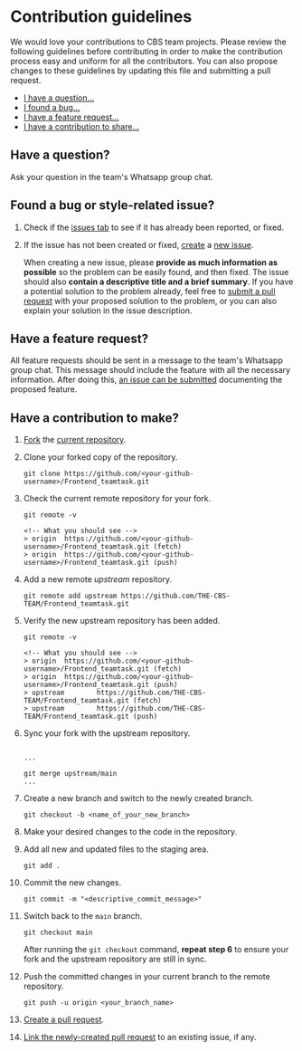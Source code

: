 # Contribution guidelines

We would love your contributions to CBS team projects. Please review the following guidelines before contributing
in order to make the contribution process easy and uniform for all the contributors. You can also propose changes to
these guidelines by updating this file and submitting a pull request.

-   [I have a question...](#have-a-question)
-   [I found a bug...](#found-a-bug)
-   [I have a feature request...](#have-a-feature-request)
-   [I have a contribution to share...](#have-a-contribution)

<h2 id="have-a-question">Have a question?</h2>

Ask your question in the team's Whatsapp group chat.

<h2 id="found-a-bug">Found a bug or style-related issue?</h2>

1. Check if the [issues tab](https://github.com/THE-CBS-TEAM/Frontend_teamtask/issues) to see if it has already been reported, or fixed.

2. If the issue has not been created or fixed, [create](https://docs.github.com/en/issues/tracking-your-work-with-issues/creating-an-issue#creating-an-issue-from-a-repository) a [new issue](https://github.com/THE-CBS-TEAM/Frontend_teamtask/issues/new).

    When creating a new issue, please **provide as much information as possible** so the problem
    can be easily found, and then fixed. The issue should also **contain a descriptive title and a
    brief summary**. If you have a potential solution to the problem already, feel free
    to [submit a pull request](https://docs.github.com/en/pull-requests/collaborating-with-pull-requests/proposing-changes-to-your-work-with-pull-requests/creating-a-pull-request-from-a-fork) with your proposed solution to the problem, or you can also explain your solution in the issue description.

</div>

<h2 id="have-a-feature-request">Have a feature request?</h2>

All feature requests should be sent in a message to the team's Whatsapp group chat. This message should include the feature with all the necessary information. After doing this, [an issue can be submitted](https://github.com/THE-CBS-TEAM/Frontend_teamtask/issues/new) documenting the proposed feature.


<h2 id="have-a-contribution">Have a contribution to make?</h2>

1. [Fork](https://help.github.com/articles/fork-a-repo) the [current repository](https://github.com/THE-CBS-TEAM/Frontend_teamtask).

2. Clone your forked copy of the repository.

    ```
    git clone https://github.com/<your-github-username>/Frontend_teamtask.git
    ```

3. Check the current remote repository for your fork.

    ```
    git remote -v

    <!-- What you should see -->
    > origin  https://github.com/<your-github-username>/Frontend_teamtask.git (fetch)
    > origin  https://github.com/<your-github-username>/Frontend_teamtask.git (push)
    ```

4. Add a new remote _upstream_ repository.

    ```
    git remote add upstream https://github.com/THE-CBS-TEAM/Frontend_teamtask.git
    ```

5. Verify the new upstream repository has been added.

    ```
    git remote -v

    <!-- What you should see -->
    > origin  https://github.com/<your-github-username>/Frontend_teamtask.git (fetch)
    > origin  https://github.com/<your-github-username>/Frontend_teamtask.git (push)
    > upstream        https://github.com/THE-CBS-TEAM/Frontend_teamtask.git (fetch)
    > upstream        https://github.com/THE-CBS-TEAM/Frontend_teamtask.git (push)
    ```

6. Sync your fork with the upstream repository.

    ```
    
    ...

    git merge upstream/main
    ...
    ```

7. Create a new branch and switch to the newly created branch.

    ```
    git checkout -b <name_of_your_new_branch>
    ```

8. Make your desired changes to the code in the repository.

9. Add all new and updated files to the staging area.

    ```
    git add .
    ```

10. Commit the new changes.

    ```
    git commit -m "<descriptive_commit_message>"
    ```

11. Switch back to the `main` branch.

    ```
    git checkout main
    ```

    After running the `git checkout` command, **repeat step 6** to ensure your fork and the upstream repository are still in sync.

12. Push the committed changes in your current branch to the remote repository.

    ```
    git push -u origin <your_branch_name>
    ```

13. [Create a pull request](https://docs.github.com/en/pull-requests/collaborating-with-pull-requests/proposing-changes-to-your-work-with-pull-requests/creating-a-pull-request-from-a-fork).

14. [Link the newly-created pull request](https://docs.github.com/en/issues/tracking-your-work-with-issues/linking-a-pull-request-to-an-issue) to an existing issue, if any.
